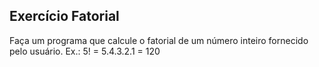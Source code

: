 ## Exercício Fatorial
Faça um programa que calcule o fatorial de um número inteiro fornecido pelo usuário.
Ex.: 5! = 5.4.3.2.1 = 120
